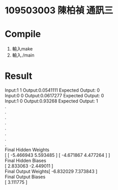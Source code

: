 # 109503003 陳柏禎 通訊三
# Compile
1. 輸入make  
2. 輸入./main
# Result
Input:1 1    Output:0.0541111    Expected Output: 0  
Input:0 0    Output:0.0617277    Expected Output: 0  
Input:1 0    Output:0.93268    Expected Output: 1  
.  
.  
.  
.  
.  
.  
.  
.  
Final Hidden Weights  
[ [ -5.466943 5.593485 ] [ -4.671867 4.477264 ] ]  
Final Hidden Biases  
[ 2.833063 -2.449011 ]  
Final Output Weights[ -6.832029 7.373843 ]  
Final Output Biases  
[ 3.111775 ]  
